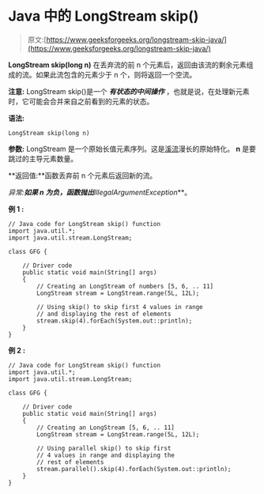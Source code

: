 # Java 中的 LongStream skip()

> 原文:[https://www.geeksforgeeks.org/longstream-skip-java/](https://www.geeksforgeeks.org/longstream-skip-java/)

**LongStream skip(long n)** 在丢弃流的前 n 个元素后，返回由该流的剩余元素组成的流。如果此流包含的元素少于 n 个，则将返回一个空流。

**注意:** LongStream skip()是一个 ***有状态的中间操作*** ，也就是说，在处理新元素时，它可能会合并来自之前看到的元素的状态。

**语法:**

```
LongStream skip(long n)

```

**参数:** LongStream 是一个原始长值元素序列。这是[溪流](https://www.geeksforgeeks.org/stream-in-java/)漫长的原始特化。 **n** 是要跳过的主导元素数量。

**返回值:**函数丢弃前 n 个元素后返回新的流。

**异常:**如果 n 为负，函数抛出***IllegalArgumentException***。

**例 1 :**

```
// Java code for LongStream skip() function
import java.util.*;
import java.util.stream.LongStream;

class GFG {

    // Driver code
    public static void main(String[] args)
    {
        // Creating an LongStream of numbers [5, 6, .. 11]
        LongStream stream = LongStream.range(5L, 12L);

        // Using skip() to skip first 4 values in range
        // and displaying the rest of elements
        stream.skip(4).forEach(System.out::println);
    }
}
```

**例 2 :**

```
// Java code for LongStream skip() function
import java.util.*;
import java.util.stream.LongStream;

class GFG {

    // Driver code
    public static void main(String[] args)
    {
        // Creating an LongStream [5, 6, .. 11]
        LongStream stream = LongStream.range(5L, 12L);

        // Using parallel skip() to skip first
        // 4 values in range and displaying the
        // rest of elements
        stream.parallel().skip(4).forEach(System.out::println);
    }
}
```